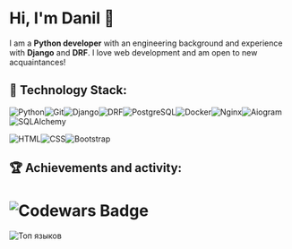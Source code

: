 # Hi, I'm Danil 👋

I am a **Python developer** with an engineering background and experience with **Django** and **DRF**. I love web development and am open to new acquaintances!

## 🔧 Technology Stack:

![Python](https://img.shields.io/badge/Python-3776AB?style=for-the-badge&logo=python&logoColor=white)![Git](https://img.shields.io/badge/Git-F05032?style=for-the-badge&logo=git&logoColor=white)![Django](https://img.shields.io/badge/Django-092E20?style=for-the-badge&logo=django&logoColor=white)![DRF](https://img.shields.io/badge/DRF-ff1709?style=for-the-badge&logo=django&logoColor=white&color=ff1709&labelColor=gray)![PostgreSQL](https://img.shields.io/badge/PostgreSQL-316192?style=for-the-badge&logo=postgresql&logoColor=white)![Docker](https://img.shields.io/badge/Docker-2496ED?style=for-the-badge&logo=docker&logoColor=white)![Nginx](https://img.shields.io/badge/Nginx-009639?style=for-the-badge&logo=nginx&logoColor=white)![Aiogram](https://img.shields.io/badge/Aiogram-181717?style=for-the-badge&logo=telegram&logoColor=white)![SQLAlchemy](https://img.shields.io/badge/SQLAlchemy-F80000?style=for-the-badge&logo=sql&logoColor=white)

![HTML](https://img.shields.io/badge/HTML5-E34F26?style=for-the-badge&logo=html5&logoColor=white)![CSS](https://img.shields.io/badge/CSS3-1572B6?style=for-the-badge&logo=css3&logoColor=white)![Bootstrap](https://img.shields.io/badge/Bootstrap-7952B3?style=for-the-badge&logo=bootstrap&logoColor=white)

## 🏆 Achievements and activity:
# ![Codewars Badge](https://www.codewars.com/users/DanilKhmyrov/badges/large)
![Топ языков](https://github-readme-stats.vercel.app/api/top-langs/?username=DanilKhmyrov&layout=compact)
